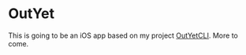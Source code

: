 # OutYet
This is going to be an iOS app based on my project [OutYetCLI](https://github.com/mrtnlst/OutYetCLI).
More to come.
